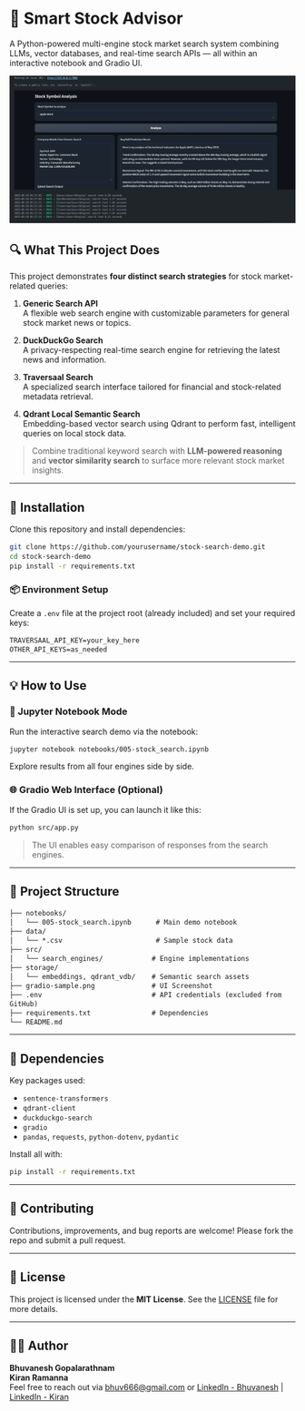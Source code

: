 # 🧠 Smart Stock Advisor


A Python-powered multi-engine stock market search system combining LLMs, vector databases, and real-time search APIs — all within an interactive notebook and Gradio UI.

![Gradio Screenshot](gradio-sample.png)

## 🔍 What This Project Does

This project demonstrates **four distinct search strategies** for stock market-related queries:

1. **Generic Search API**  
   A flexible web search engine with customizable parameters for general stock market news or topics.

2. **DuckDuckGo Search**  
   A privacy-respecting real-time search engine for retrieving the latest news and information.

3. **Traversaal Search**  
   A specialized search interface tailored for financial and stock-related metadata retrieval.

4. **Qdrant Local Semantic Search**  
   Embedding-based vector search using Qdrant to perform fast, intelligent queries on local stock data.

> Combine traditional keyword search with **LLM-powered reasoning** and **vector similarity search** to surface more relevant stock market insights.

---

## 🚀 Installation

Clone this repository and install dependencies:

```bash
git clone https://github.com/yourusername/stock-search-demo.git
cd stock-search-demo
pip install -r requirements.txt
```

### 📦 Environment Setup

Create a `.env` file at the project root (already included) and set your required keys:

```
TRAVERSAAL_API_KEY=your_key_here
OTHER_API_KEYS=as_needed
```

---

## 💡 How to Use

### 🧪 Jupyter Notebook Mode

Run the interactive search demo via the notebook:

```bash
jupyter notebook notebooks/005-stock_search.ipynb
```

Explore results from all four engines side by side.

### 🌐 Gradio Web Interface (Optional)

If the Gradio UI is set up, you can launch it like this:

```bash
python src/app.py
```

> The UI enables easy comparison of responses from the search engines.

---

## 📁 Project Structure

```
├── notebooks/
│   └── 005-stock_search.ipynb      # Main demo notebook
├── data/
│   └── *.csv                       # Sample stock data
├── src/
│   └── search_engines/            # Engine implementations
├── storage/
│   └── embeddings, qdrant_vdb/    # Semantic search assets
├── gradio-sample.png              # UI Screenshot
├── .env                           # API credentials (excluded from GitHub)
├── requirements.txt               # Dependencies
└── README.md
```

---

## 🧩 Dependencies

Key packages used:

- `sentence-transformers`
- `qdrant-client`
- `duckduckgo-search`
- `gradio`
- `pandas`, `requests`, `python-dotenv`, `pydantic`

Install all with:

```bash
pip install -r requirements.txt
```

---

## 🤝 Contributing

Contributions, improvements, and bug reports are welcome! Please fork the repo and submit a pull request.

---

## 📜 License

This project is licensed under the **MIT License**. See the [LICENSE](LICENSE) file for more details.

---

## 👨‍💻 Author

**Bhuvanesh Gopalarathnam**  
**Kiran Ramanna**  
Feel free to reach out via bhuv666@gmail.com or [LinkedIn - Bhuvanesh](https://www.linkedin.com/in/bhuvanesh) | [LinkedIn - Kiran](https://www.linkedin.com/in/kiran)

